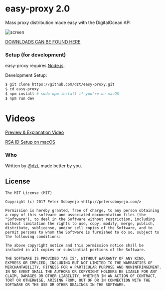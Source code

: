 # easy-proxy 2.0
Mass proxy distribution made easy with the DigitalOcean API

![screen](https://i.imgur.com/ZIabShH.png)

[DOWNLOADS CAN BE FOUND HERE](https://github.com/dzt/easy-proxy/releases)

### Setup (for development)

easy-proxy requires [Node.js](http://nodejs.org/).

Development Setup:

```sh
$ git clone https://github.com/dzt/easy-proxy.git
$ cd easy-proxy
$ npm install # sudo npm install if you're on macOS
$ npm run dev
```

# Videos
[Preview & Explanation Video](https://youtu.be/Uy0EpcAgaAs)

[RSA ID Setup on macOS](https://streamable.com/6gnpe)

### Who

Written by <a href="http://petersoboyejo.com/">@dzt</a>, made better by you.


## License

```
The MIT License (MIT)

Copyright (c) 2017 Peter Soboyejo <http://petersoboyejo.com/>

Permission is hereby granted, free of charge, to any person obtaining a copy of this software and associated documentation files (the "Software"), to deal in the Software without restriction, including without limitation the rights to use, copy, modify, merge, publish, distribute, sublicense, and/or sell copies of the Software, and to permit persons to whom the Software is furnished to do so, subject to the following conditions:

The above copyright notice and this permission notice shall be included in all copies or substantial portions of the Software.

THE SOFTWARE IS PROVIDED "AS IS", WITHOUT WARRANTY OF ANY KIND, EXPRESS OR IMPLIED, INCLUDING BUT NOT LIMITED TO THE WARRANTIES OF MERCHANTABILITY, FITNESS FOR A PARTICULAR PURPOSE AND NONINFRINGEMENT. IN NO EVENT SHALL THE AUTHORS OR COPYRIGHT HOLDERS BE LIABLE FOR ANY CLAIM, DAMAGES OR OTHER LIABILITY, WHETHER IN AN ACTION OF CONTRACT, TORT OR OTHERWISE, ARISING FROM, OUT OF OR IN CONNECTION WITH THE SOFTWARE OR THE USE OR OTHER DEALINGS IN THE SOFTWARE.
```
